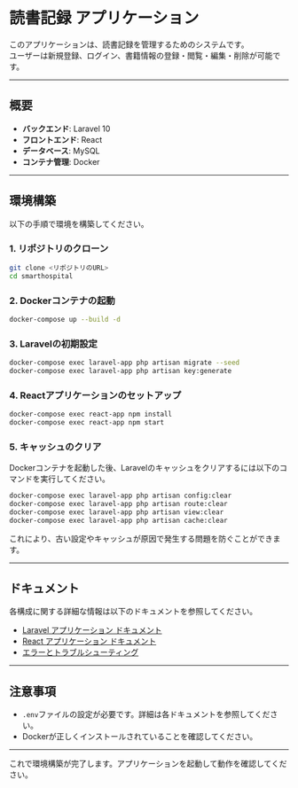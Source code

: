 # 読書記録 アプリケーション

このアプリケーションは、読書記録を管理するためのシステムです。  
ユーザーは新規登録、ログイン、書籍情報の登録・閲覧・編集・削除が可能です。

---

## 概要

- **バックエンド**: Laravel 10
- **フロントエンド**: React
- **データベース**: MySQL
- **コンテナ管理**: Docker

---

## 環境構築

以下の手順で環境を構築してください。

### 1. リポジトリのクローン

```bash
git clone <リポジトリのURL>
cd smarthospital
```

### 2. Dockerコンテナの起動

```bash
docker-compose up --build -d
```

### 3. Laravelの初期設定

```bash
docker-compose exec laravel-app php artisan migrate --seed
docker-compose exec laravel-app php artisan key:generate
```

### 4. Reactアプリケーションのセットアップ

```bash
docker-compose exec react-app npm install
docker-compose exec react-app npm start
```

### 5. キャッシュのクリア

Dockerコンテナを起動した後、Laravelのキャッシュをクリアするには以下のコマンドを実行してください。

```bash
docker-compose exec laravel-app php artisan config:clear
docker-compose exec laravel-app php artisan route:clear
docker-compose exec laravel-app php artisan view:clear
docker-compose exec laravel-app php artisan cache:clear
```

これにより、古い設定やキャッシュが原因で発生する問題を防ぐことができます。

---

## ドキュメント

各構成に関する詳細な情報は以下のドキュメントを参照してください。

- [Laravel アプリケーション ドキュメント](./docs/laravel-app-doc.md)
- [React アプリケーション ドキュメント](./docs/react-docs.md)
- [エラーとトラブルシューティング](./docs/error.md)

---

## 注意事項

- `.env`ファイルの設定が必要です。詳細は各ドキュメントを参照してください。
- Dockerが正しくインストールされていることを確認してください。

---

これで環境構築が完了します。アプリケーションを起動して動作を確認してください。
